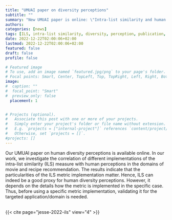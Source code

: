 ```yaml
---
title: "UMUAI paper on diversity perceptions"
subtitle: ""
summary: "New UMUAI paper is online: \"Intra-list similarity and human diversity perceptions of recommendations: the details matter\""
authors: 
categories: [news]
tags: [ILS, intra-list similarity, diversity, perception, publication, UMUAI]
date: 2022-12-22T02:00:06+02:00
lastmod: 2022-12-22T02:00:06+02:00
featured: false
draft: false
profile: false

# Featured image
# To use, add an image named `featured.jpg/png` to your page's folder.
# Focal points: Smart, Center, TopLeft, Top, TopRight, Left, Right, BottomLeft, Bottom, BottomRight.
image:
#  caption: ""
#  focal_point: "Smart"
#  preview_only: false
  placement: 1


# Projects (optional).
#   Associate this post with one or more of your projects.
#   Simply enter your project's folder or file name without extension.
#   E.g. `projects = ["internal-project"]` references `content/project/deep-learning/index.md`.
#   Otherwise, set `projects = []`.
#projects: []
---
```


Our UMUAI paper on human diversity perceptions is available online. In our work, we investigate the correlation of different implementations of the intra-list similarity (ILS) measure with human perceptions in the domains of movie and recipe recommendation. The results indicate that the particularities of the ILS metric implementation matter. Hence, ILS can indeed be a good proxy for human diversity perceptions. However, it depends on the details how the metric is implemented in the specific case. Thus, before using a specific metric implementation, validating it for the targeted application/domain is needed.
<br>
<br>

{{< cite page="jesse-2022-ils" view="4" >}}